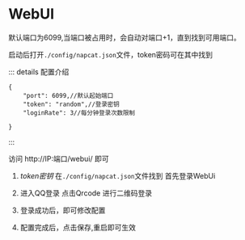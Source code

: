 # WebUI
默认端口为6099,当端口被占用时，会自动对端口+1，直到找到可用端口。

启动后打开`./config/napcat.json`文件，token密码可在其中找到

::: details 配置介绍
```json5
{
    "port": 6099,//默认起始端口
    "token": "random",//登录密钥
    "loginRate": 3//每分钟登录次数限制
    
}
```
:::

访问 http://IP:端口/webui/ 即可

1. *token密钥* 在`./config/napcat.json`文件找到 首先登录WebUi

2. 进入QQ登录 点击Qrcode 进行二维码登录

3. 登录成功后，即可修改配置

4. 配置完成后，点击保存,重启即可生效